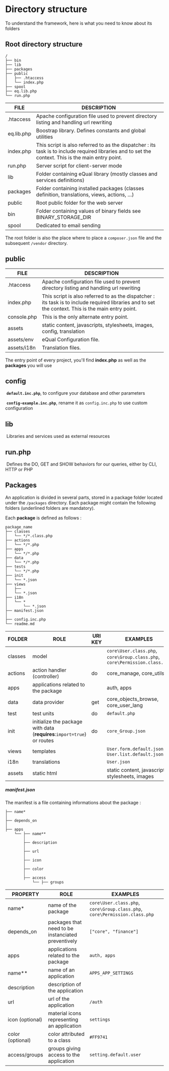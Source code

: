 



# Directory structure

To understand the framework, here is what you need to know about its folders



## Root directory structure

```
/
├── bin
├── lib
├── packages
├── public
│   ├── .htaccess
│   └── index.php
├── spool
├── eq.lib.php
└── run.php
```



| **FILE** | **DESCRIPTION** |
|-|-|
| .htaccess	        | Apache configuration file  used to prevent directory listing and handling url rewriting |
| eq.lib.php	| Boostrap library. Defines constants and global utilities |
| index.php	        | This script is also referred to as the dispatcher : its task is to include required libraries and to set the context. This is the main entry point.|
| run.php	| Server script for client-server mode|
| lib	        | Folder containing eQual library  (mostly classes and services definitions) |
| packages   | Folder containing installed packages (classes definition, translations, views, actions, …)|
| public   | Root public folder for the web server |
| bin   | Folder containing values of binary fields see BINARY_STORAGE_DIR |
| spool   | Dedicated to email sending |



The root folder is also the place where to place a `composer.json` file and the subsequent `/vendor` directory.

## public

| **FILE**    | **DESCRIPTION**                                              |
| ----------- | ------------------------------------------------------------ |
| .htaccess   | Apache configuration file  used to prevent directory listing and handling url rewriting |
| index.php   | This script is also referred to as the dispatcher : its task is to include required libraries and to set the context. This is the main entry point. |
| console.php | This is the only alternate entry point.                      |
| assets      | static content, javascripts, stylesheets, images, config, translation |
| assets/env  | eQual Configuration file.                                    |
| assets/i18n | Translation files.                                           |



The entry point of every project, you'll find **index.php** as well as the **packages** you will use



## config

​	**`default.inc.php`**, to configure your database and other parameters

​	**`config-example.inc.php`**, rename it as `config.inc.php` to use custom configuration

## lib

​	Libraries and services used as external resources

## run.php

​	Defines the DO, GET and SHOW behaviors for our queries, either by CLI, HTTP or PHP



## Packages

An application is divided in several parts, stored in a package folder located under the `/packages` directory.
Each package might contain the following folders (underlined folders are mandatory).

Each **package** is defined as follows :

```
package_name
├── classes
│   └── */*.class.php
├── actions
│   └── */*.php
├── apps
│   └── */*.php
├── data
│   └── */*.php
├── tests
│   └── */*.php
├── init
│   └── *.json
├── views
│   ├── 
│   └── *.json
├── i18n
│   └── *
│       └── *.json
├── manifest.json
│         
├── config.inc.php
└── readme.md
```



| **FOLDER** | **ROLE** | **URI KEY** |  **EXAMPLES**  |
|-|-|-|---|
| classes    | model          |                  | `core\User.class.php`, `core\Group.class.php`, `core\Permission.class.php` |
| actions    | action handler (controller) | do       | core_manage, core_utils |
| apps       | applications related to the package |        | auth, apps |
| data    | data provider | get       | core_objects_browse, core_user_lang |
| test    | test units | do | `default.php` |
| init    | initialize the package with data (**requires**:`import=true`) or routes | do | `core_Group.json` |
| views    | templates |        | `User.form.default.json`, `User.list.default.json` |
| i18n    | translations |        | `User.json` |
| assets | static html |        | static content, javascripts, stylesheets, images |



##### manifest.json

The manifest is a file containing informations about the package :

```
├── name*
│   
├── depends_on
│   
├── apps
	└── ├── name**
        │
        ├── description
        │
        ├── url
        │
        ├── icon
        │
        ├── color
        │
        ├── access
        	└── ├── groups
```


| **PROPERTY** | **ROLE** |  **EXAMPLES**  |
|-|-|---|
| name* | name of the package | `core\User.class.php`, `core\Group.class.php`, `core\Permission.class.php` |
| depends_on | packages that need to be instanciated preventively | `["core", "finance"]` |
| apps       | applications related to the package | `auth, apps` |
| name** | name of an application | `APPS_APP_SETTINGS` |
| description | description of the application |  |
| url    | url of the application | `/auth` |
| icon (optional) | material icons representing an application | `settings` |
| color (optional) | color attributed to a class | `#FF9741` |
| access/groups | groups giving access to the application | `setting.default.user` |

